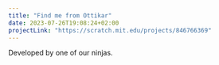 ```yaml
---
title: "Find me from Ottikar"
date: 2023-07-26T19:08:24+02:00
projectLink: "https://scratch.mit.edu/projects/846766369"
---
```


Developed by one of our ninjas.